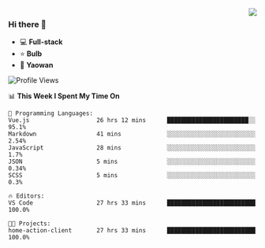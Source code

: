 <img  align="right" src="https://github-readme-stats.vercel.app/api?username=LolipopJ&show_icons=true&count_private=true&hide_title=true&include_all_commits=true&theme=vue">

### Hi there 👋

- :computer: **Full-stack**
- :star: **Bulb**
- :pill: **Yaowan**

<!--START_SECTION:waka-->
![Profile Views](http://img.shields.io/badge/Profile%20Views-0-blue)

📊 **This Week I Spent My Time On** 

```text
💬 Programming Languages: 
Vue.js                   26 hrs 12 mins      ███████████████████████░░   95.1% 
Markdown                 41 mins             ░░░░░░░░░░░░░░░░░░░░░░░░░   2.54% 
JavaScript               28 mins             ░░░░░░░░░░░░░░░░░░░░░░░░░   1.7% 
JSON                     5 mins              ░░░░░░░░░░░░░░░░░░░░░░░░░   0.34% 
SCSS                     5 mins              ░░░░░░░░░░░░░░░░░░░░░░░░░   0.3%

🔥 Editors: 
VS Code                  27 hrs 33 mins      █████████████████████████   100.0%

🐱‍💻 Projects: 
home-action-client       27 hrs 33 mins      █████████████████████████   100.0%

```


<!--END_SECTION:waka-->
